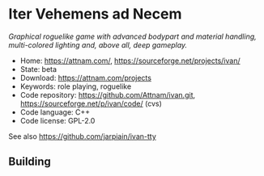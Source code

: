 # Iter Vehemens ad Necem

_Graphical roguelike game with advanced bodypart and material handling, multi-colored lighting and, above all, deep gameplay._

- Home: https://attnam.com/, https://sourceforge.net/projects/ivan/
- State: beta
- Download: https://attnam.com/projects
- Keywords: role playing, roguelike
- Code repository: https://github.com/Attnam/ivan.git, https://sourceforge.net/p/ivan/code/ (cvs)
- Code language: C++
- Code license: GPL-2.0

See also https://github.com/jarpiain/ivan-tty

## Building

